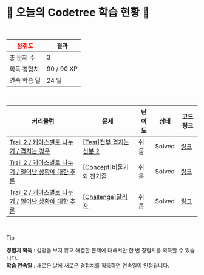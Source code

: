 # 🌲 오늘의 Codetree 학습 현황 🌲

<br />

| <span style="color:red;display:block;text-align:center;"> **성취도**</span> | 결과 |
|---|---|
| 총 문제 수 | 3 |
| 획득 경험치 | 90 / 90 XP |
| 연속 학습 일 | 24 일 |

<br />

|커리큘럼|문제|난이도|상태|코드 링크|
|---|---|---|---|---|
|[Trail 2 / 케이스별로 나누기 / 겹치는 경우](https://https://en.codetree.ai/trail-info/novice-mid/)|[[Test]전부 겹치는 선분 2](https://https://en.codetree.ai/trails/complete/curated-cards/test-overlapping-line-segments-2/)|쉬움|Solved|[링크](https://github.com/hyeonjin-dot/codeTree/blob/main/250109/%EC%A0%84%EB%B6%80%20%EA%B2%B9%EC%B9%98%EB%8A%94%20%EC%84%A0%EB%B6%84%202/overlapping-line-segments-2.java)|
|[Trail 2 / 케이스별로 나누기 / 일어난 상황에 대한 추론](https://https://en.codetree.ai/trail-info/novice-mid/)|[[Concept]비둘기와 전기줄](https://https://en.codetree.ai/trails/complete/curated-cards/intro-pigeons-and-electric-cords/)|쉬움|Solved|[링크](https://github.com/hyeonjin-dot/codeTree/blob/main/250109/%EB%B9%84%EB%91%98%EA%B8%B0%EC%99%80%20%EC%A0%84%EA%B8%B0%EC%A4%84/pigeons-and-electric-cords.java)|
|[Trail 2 / 케이스별로 나누기 / 일어난 상황에 대한 추론](https://https://en.codetree.ai/trail-info/novice-mid/)|[[Challenge]달리자](https://https://en.codetree.ai/trails/complete/curated-cards/challenge-run-and-run/)|쉬움|Solved|[링크](https://github.com/hyeonjin-dot/codeTree/blob/main/250109/%EB%8B%AC%EB%A6%AC%EC%9E%90/run-and-run.java)|


<br />

> [!TIP]
> **경험치 획득** : 설명을 보지 않고 해결한 문제에 대해서만 한 번 경험치를 획득할 수 있습니다.  
> **학습 연속일** : 새로운 날에 새로운 경험치를 획득하면 연속일이 인정됩니다.

